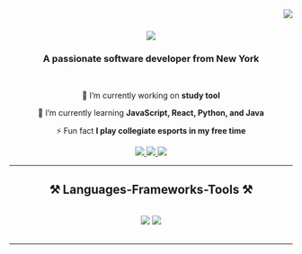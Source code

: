 <img align="right" src="https://visitor-badge.laobi.icu/badge?page_id=rcng81.rcng81" />

<h1 align ="center">
  <img src="https://readme-typing-svg.herokuapp.com/?font=Righteous&size=35&center=true&vCenter=true&width=500&height=70&duration=4000&lines=Hi+There!+👋;+I'm+Russell+Ng!;" />
</h1>

<h3 align="center">A passionate software developer from New York</h3>

<br/>

<div align="center">

🔭 I’m currently working on **study tool**

🌱 I’m currently learning **JavaScript, React, Python, and Java**

⚡ Fun fact **I play collegiate esports in my free time**

</div>

<div align="center"> 
  <a href="mailto:rn95866n@pace.edu">
    <img src="https://img.shields.io/badge/Gmail-333333?style=for-the-badge&logo=gmail&logoColor=red" />
  </a>
  <a href="https://www.linkedin.com/in/russell-cng/" target="_blank">
    <img src="https://img.shields.io/badge/LinkedIn-0077B5?style=for-the-badge&logo=linkedin&logoColor=white" target="_blank" />
  </a>
  <a href="https://github.com/rcng81 target="_blank">
     <img src="https://img.shields.io/badge/Portfolio-FF5722?style=for-the-badge&logo=todoist&logoColor=white" target="_blank" /> <!-- sqlite, safari, google-chrome are other good icon options -->
  </a>
</div>

 <hr/>

 <h2 align="center">⚒️ Languages-Frameworks-Tools ⚒️</h2>
<br/>
<div align="center">
  <img src="https://skillicons.dev/icons?i=html,css,vscode,github,git" />
  <img src="https://skillicons.dev/icons?i=python,javascript,java" /><br>
</div>

<br/>
<hr/>








 
